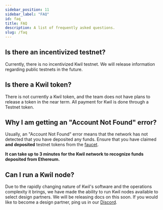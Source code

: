 ```yaml
---
sidebar_position: 11
sidebar_label: "FAQ"
id: faq
title: FAQ
description: A list of frequently asked questions.
slug: /faq
---
```


## Is there an incentivized testnet?

Currently, there is no incentivized Kwil testnet.  We will release information regarding public testnets in the future.

## Is there a Kwil token?

There is not currently a Kwil token, and the team does not have plans to release a token in the near term. All payment for Kwil is done through a Testnet token.

## Why I am getting an "Account Not Found" error?

Usually, an "Account Not Found" error means that the network has not detected that you have deposited any funds.  Ensure that you have claimed **and deposited** testnet tokens from the [faucet](<https://faucet.kwil.com>).

**It can take up to 3 minutes for the Kwil network to recognize funds deposited from Ethereum.**

## Can I run a Kwil node?

Due to the rapidly changing nature of Kwil's software and the operations complexity it brings, we have made the ability to run Kwil nodes available to select design partners.  We will be releasing docs on this soon.  If you would like to become a design partner, ping us in our [Discord](<https://discord.com/invite/HzRPZ59Kay>).
